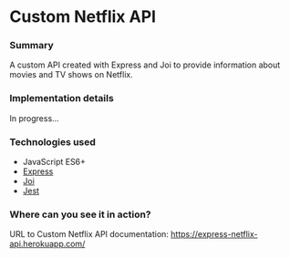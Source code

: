 # Custom Netflix API

### Summary

A custom API created with Express and Joi to provide information about movies and TV shows on Netflix.

### Implementation details

In progress...

### Technologies used

- JavaScript ES6+
- [Express](https://expressjs.com/)
- [Joi](https://github.com/hapijs/joi)
- [Jest](https://jestjs.io/)

### Where can you see it in action?

URL to Custom Netflix API documentation: https://express-netflix-api.herokuapp.com/

